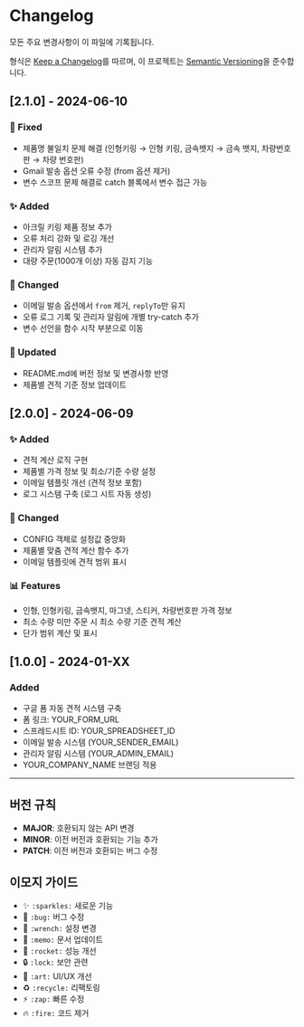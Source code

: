 # Changelog

모든 주요 변경사항이 이 파일에 기록됩니다.

형식은 [Keep a Changelog](https://keepachangelog.com/ko/1.0.0/)를 따르며,
이 프로젝트는 [Semantic Versioning](https://semver.org/lang/ko/)을 준수합니다.

## [2.1.0] - 2024-06-10

### 🐛 Fixed
- 제품명 불일치 문제 해결 (인형키링 → 인형 키링, 금속뱃지 → 금속 뱃지, 차량번호판 → 차량 번호판)
- Gmail 발송 옵션 오류 수정 (from 옵션 제거)
- 변수 스코프 문제 해결로 catch 블록에서 변수 접근 가능

### ✨ Added
- 아크릴 키링 제품 정보 추가
- 오류 처리 강화 및 로깅 개선
- 관리자 알림 시스템 추가
- 대량 주문(1000개 이상) 자동 감지 기능

### 🔧 Changed
- 이메일 발송 옵션에서 `from` 제거, `replyTo`만 유지
- 오류 로그 기록 및 관리자 알림에 개별 try-catch 추가
- 변수 선언을 함수 시작 부분으로 이동

### 📝 Updated
- README.md에 버전 정보 및 변경사항 반영
- 제품별 견적 기준 정보 업데이트

## [2.0.0] - 2024-06-09

### ✨ Added
- 견적 계산 로직 구현
- 제품별 가격 정보 및 최소/기준 수량 설정
- 이메일 템플릿 개선 (견적 정보 포함)
- 로그 시스템 구축 (로그 시트 자동 생성)

### 🔧 Changed
- CONFIG 객체로 설정값 중앙화
- 제품별 맞춤 견적 계산 함수 추가
- 이메일 템플릿에 견적 범위 표시

### 📊 Features
- 인형, 인형키링, 금속뱃지, 마그넷, 스티커, 차량번호판 가격 정보
- 최소 수량 미만 주문 시 최소 수량 기준 견적 계산
- 단가 범위 계산 및 표시

## [1.0.0] - 2024-01-XX

### Added
- 구글 폼 자동 견적 시스템 구축
- 폼 링크: YOUR_FORM_URL
- 스프레드시트 ID: YOUR_SPREADSHEET_ID
- 이메일 발송 시스템 (YOUR_SENDER_EMAIL)
- 관리자 알림 시스템 (YOUR_ADMIN_EMAIL)
- YOUR_COMPANY_NAME 브랜딩 적용

---

## 버전 규칙

- **MAJOR**: 호환되지 않는 API 변경
- **MINOR**: 이전 버전과 호환되는 기능 추가
- **PATCH**: 이전 버전과 호환되는 버그 수정

## 이모지 가이드

- ✨ `:sparkles:` 새로운 기능
- 🐛 `:bug:` 버그 수정
- 🔧 `:wrench:` 설정 변경
- 📝 `:memo:` 문서 업데이트
- 🚀 `:rocket:` 성능 개선
- 🔒 `:lock:` 보안 관련
- 🎨 `:art:` UI/UX 개선
- ♻️ `:recycle:` 리팩토링
- ⚡ `:zap:` 빠른 수정
- 🔥 `:fire:` 코드 제거 